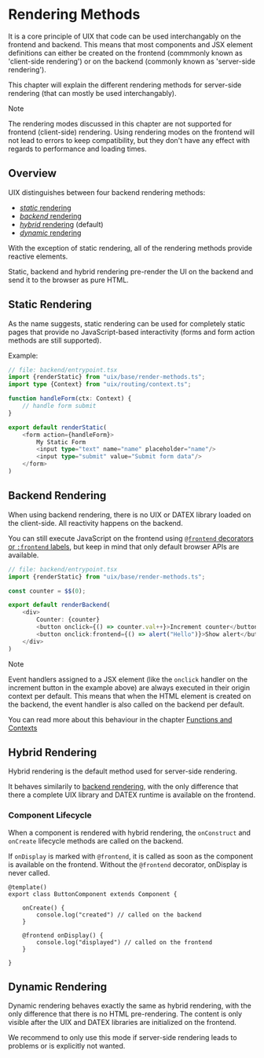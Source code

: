 # Rendering Methods

It is a core principle of UIX that code can be used interchangably on the frontend and backend.
This means that most components and JSX element definitions can either be created on the frontend (commmonly known as 'client-side rendering')
or on the backend (commonly known as 'server-side rendering').

This chapter will explain the different rendering methods for server-side rendering (that can mostly be used
interchangably).

> [!NOTE]
> The rendering modes discussed in this chapter are not supported for frontend (client-side) rendering.
> Using rendering modes on the frontend will not lead to errors to keep compatibility, but they don't
> have any effect with regards to performance and loading times.

## Overview

UIX distinguishes between four backend rendering methods:
 * [*static* rendering](#static-rendering)
 * [*backend* rendering](#backend-rendering)
 * [*hybrid* rendering](#hybrid-rendering) (default)
 * [*dynamic* rendering](#dynamic-rendering)

With the exception of static rendering, all of the rendering methods
provide reactive elements.

Static, backend and hybrid rendering pre-render the UI on the backend and send it
to the browser as pure HTML.


## Static Rendering

As the name suggests, static rendering can be used for completely static pages
that provide no JavaScript-based interactivity (forms and form action methods are still supported).

Example:
```ts
// file: backend/entrypoint.tsx
import {renderStatic} from "uix/base/render-methods.ts";
import type {Context} from "uix/routing/context.ts";

function handleForm(ctx: Context) {
    // handle form submit
}

export default renderStatic(
    <form action={handleForm}>
        My Static Form
        <input type="text" name="name" placeholder="name"/>
        <input type="submit" value="Submit form data"/>
    </form>
)

```

## Backend Rendering

When using backend rendering, there is no UIX or DATEX library loaded on the client-side.
All reactivity happens on the backend. 

You can still execute JavaScript on the frontend using [`@frontend` decorators or `:frontend` labels](10%20Functions%20and%20Contexts.md#scenario-3-event-handlers-in-the-frontend-context),
but keep in mind that only default browser APIs are available.

```ts
// file: backend/entrypoint.tsx
import {renderStatic} from "uix/base/render-methods.ts";

const counter = $$(0);

export default renderBackend(
    <div>
        Counter: {counter}
        <button onclick={() => counter.val++}>Increment counter</button>
        <button onclick:frontend={() => alert("Hello")}>Show alert</button>
    </div>
)

```

> [!NOTE]
> Event handlers assigned to a JSX element (like the `onclick` handler on the increment button in the example above) are always executed in their origin context per default.
> This means that when the HTML element is created on the backend, the event handler is also called on the backend per default.
> 
> You can read more about this behaviour in the chapter [Functions and Contexts](./10%20Functions%20and%20Contexts.md)


## Hybrid Rendering

Hybrid rendering is the default method used for server-side rendering.

It behaves similarily to [backend rendering](#backend-rendering), with the only difference
that there a complete UIX library and DATEX runtime is available on the frontend.

### Component Lifecycle

When a component is rendered with hybrid rendering,
the `onConstruct` and `onCreate` lifecycle methods are called on
the backend. 

If `onDisplay` is marked with `@frontend`, it is called
as soon as the component is available on the frontend.
Without the `@frontend` decorator, onDisplay is never called.

```tsx
@template()
export class ButtonComponent extends Component {

    onCreate() {
        console.log("created") // called on the backend
    }
 
    @frontend onDisplay() {
        console.log("displayed") // called on the frontend
    }

}
```


## Dynamic Rendering

Dynamic rendering behaves exactly the same as hybrid rendering, with the only difference that
there is no HTML pre-rendering. 
The content is only visible after the UIX and DATEX libraries are initialized on the frontend.

We recommend to only use this mode if server-side rendering leads to problems or is explicitly not wanted.
